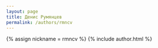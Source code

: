 ```yaml
---
layout: page
title: Денис Румянцев
permalink: /authors/rmncv
---
```

{% assign nickname = rmncv %}
{% include author.html %}